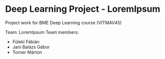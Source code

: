 # Deep Learning Project - LoremIpsum
Project work for BME Deep Learning course (VITMAV45)

Team: LoremIpsum
Team members:
- Füleki Fábián
- Jani Balázs Gábor
- Torner Márton

